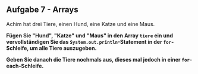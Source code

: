 Aufgabe 7 - Arrays
------------------

Achim hat drei Tiere, einen Hund, eine Katze und eine Maus.

**Fügen Sie "Hund", "Katze" und "Maus" in den Array `tiere` ein und vervollständigen Sie das `System.out.println`\-Statement in der `for`\-Schleife, um alle Tiere auszugeben.**

**Geben Sie danach die Tiere nochmals aus, dieses mal jedoch in einer `for`\-each-Schleife.**